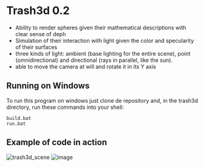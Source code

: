 # Trash3d 0.2

- Ability to render spheres given their mathematical descriptions with clear sense of deph
- Simulation of their interaction with light given the color and specularity of their surfaces
-  three kinds of light: ambient (base lighting for the entire scene), point (omnidirectional) and directional (rays in parallel, like the sun).
- able to move the camera at will and rotate it in its Y axis

## Running on Windows
To run this program on windows just clone de repository and, in the trash3d directory, run these commands into your shell:

```
build.bat
run.bat
```
## Example of code in action
![trash3d_scene](https://github.com/tomclima/trash3d/assets/106490601/163be595-4e79-4dc0-94e2-bbfc2078e63a)
![image](https://github.com/tomclima/trash3d/assets/106490601/3990eb91-176f-4fb6-97f0-1206f4ad2450)

